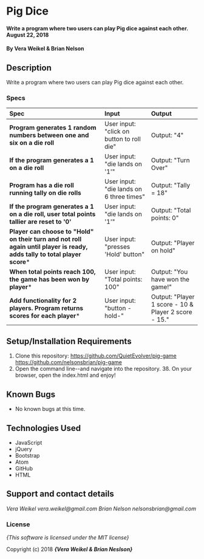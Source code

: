 # Pig Dice

####  Write a program where two users can play Pig dice against each other. August 22, 2018

#### By **Vera Weikel & Brian Nelson**

## Description

Write a program where two users can play Pig dice against each other.

### Specs
| Spec | Input | Output |
| :-------------     | :------------- | :------------- |
| **Program generates 1 random numbers between one and six on a die roll** | User input: "click on button to roll die" | Output: "4" |
| **If the program generates a 1 on a die roll** | User input: "die lands on '1'" | Output: "Turn Over" |
| **Program has a die roll running tally on die rolls** | User input: "die lands on 6 three times"  | Output: "Tally = 18" |
| **If the program generates a 1 on a die roll, user total points tallier are reset to '0'** | User input: "die lands on '1'" | Output: "Total points: 0" |
| **Player can choose to "Hold" on their turn and not roll again until player is ready, adds tally to total player score*** | User input: "presses 'Hold' button" | Output: "Player on hold" |
| **When total points reach 100, the game has been won by player*** | User input: "Total points: 100" | Output: "You have won the game!" |
| **Add functionality for 2 players. Program returns scores for each player*** | User input: "button -hold-" | Output: "Player 1 score - 10 & Player 2 score - 15." |


## Setup/Installation Requirements

1. Clone this repository: https://github.com/QuietEvolver/pig-game
https://github.com/nelsonsbrian/pig-game
2. Open the command line--and navigate into the repository.
3ß. On your browser, open the index.html and enjoy!

## Known Bugs
* No known bugs at this time.

## Technologies Used
* JavaScript
* jQuery
* Bootstrap
* Atom
* GitHub
* HTML

## Support and contact details

_Vera Weikel vera.weikel@gmail.com_
_Brian Nelson nelsonsbrian@gmail.com_

### License

*{This software is licensed under the MIT license}*

Copyright (c) 2018 **_{Vera Weikel & Brian Neslson}_**
